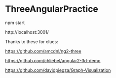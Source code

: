 # ThreeAngularPractice

npm start

http://localhost:3001/

Thanks to these for clues:

https://github.com/amcdnl/ng2-three

https://github.com/chliebel/angular2-3d-demo

https://github.com/davidpiegza/Graph-Visualization